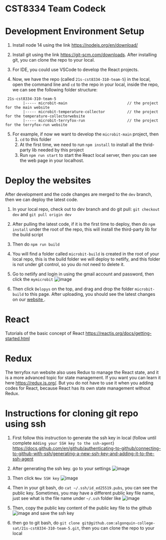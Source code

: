# CST8334 Team Codeck

# Development Environment Setup

1. Install node 14 using the link https://nodejs.org/en/download/

2. Install git using the link https://git-scm.com/downloads. After installing git, you can clone the repo to your local.

3. For IDE, you could use VSCode to develop the React projects.

4. Now, we have the repo (called `21s-cst8334-310-team-5`) in the local, open the command line and `cd` to the repo in your local, inside the repo, we can see the following folder structure:
```
 21s-cst8334-310-team-5
        |----- microbit-main                           // the project for the main website
        |----- microbit-temperature-collector          // the project for the temperature-collectorwebsite
        |----- microbit-terryfox-run                   // the project for the terryfox-run website
```

5. For example, if now we want to develop the `microbit-main` project, then 
     1. `cd` to this folder 
     2. At the first time, we need to run `npm install` to install all the thrid-party lib needed by this project
     3. Run `npm run start` to start the React local server, then you can see the web page in your localhost.


# Deploy the websites
After development and the code changes are merged to the `dev` branch, then we can deploy the latest code.

1. In your local repo, check out to dev branch and do git pull: `git checkout dev` and `git pull origin dev`

2. After pulling the latest code, if it is the first time to deploy, then do `npm install` under the root of the repo, this will install the third-party lib for the build script

3. Then do `npm run build`

4. You will find a folder called `microbit-build` is created in the root of your local repo, this is the build folder we will deploy to netlify, and this folder is not under git control, so you do not need to delete it.

5. Go to netlify and login in using the gmail account and password, then click the `mymicrobit`
![image](https://user-images.githubusercontent.com/62402998/120517652-ac6ce980-c39e-11eb-9cbf-9aca3a8f49ab.png)

6. Then click `Delopys` on the top, and drag and drop the folder `microbit-build` to this page. After uploading, you should see the latest changes on our [website ](https://mymicrobit.netlify.app).

# React
Tutorials of the basic concept of React https://reactjs.org/docs/getting-started.html 

# Redux
The terryfox run website also uses Redux to manage the React state, and it is a more advanced topic for state management. If you want you can learn it here https://redux.js.org/. But you do not have to use it when you adding codes for React, because React has its own state management without Redux.

# Instructions for cloning git repo using ssh
1.  First follow this instruction to generate the ssh key in local (follow until complete `Adding your SSH key to the ssh-agent`) https://docs.github.com/en/github/authenticating-to-github/connecting-to-github-with-ssh/generating-a-new-ssh-key-and-adding-it-to-the-ssh-agent


2. After generating the ssh key.  go to your settings
![image](https://user-images.githubusercontent.com/62402998/120737308-da941b80-c4bb-11eb-802e-f12d674eabcc.png)

3. Then click `New SSH key`
![image](https://user-images.githubusercontent.com/62402998/120738615-2942b500-c4be-11eb-9b9f-e12d1f091b89.png)

4. Then in your git bash, do `cat ~/.ssh/id_ed25519.pubs`, you can see the public key.  Sometimes, you may have a different public key file name, just see what is the file name under `~/.ssh` folder like
![image](https://user-images.githubusercontent.com/62402998/120738246-8722cd00-c4bd-11eb-81ff-0b5f139cf2d1.png)

5. Then, copy the public key content of the public key file to the github 
![image](https://user-images.githubusercontent.com/62402998/120738339-b3d6e480-c4bd-11eb-8202-c5bed9a574a9.png)  and save the ssh key

6. then go to git bash, do `git clone git@github.com:algonquin-college-sat/21s-cst8334-310-team-5.git`, then you can clone the repo to your local